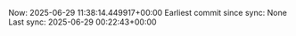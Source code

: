 Now: 2025-06-29 11:38:14.449917+00:00 Earliest commit since sync: None Last sync: 2025-06-29 00:22:43+00:00

